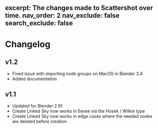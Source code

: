 excerpt: The changes made to Scattershot over time.
nav_order: 2
nav_exclude: false
search_exclude: false
---

# Changelog

## v1.2
- Fixed issue with importing node groups on MacOS in Blender 3.4 
- Added documentation

## v1.1
- Updated for Blender 2.91
- Create Linked Sky now works in Eevee via the Hosek / Wilkie type
- Create Linked Sky now works in edge cases where the needed nodes are deleted before creation
